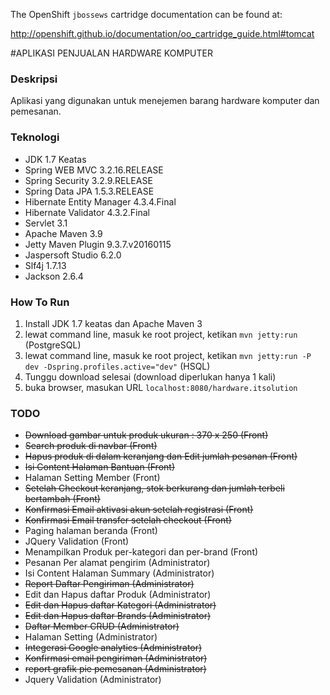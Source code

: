 The OpenShift `jbossews` cartridge documentation can be found at:

http://openshift.github.io/documentation/oo_cartridge_guide.html#tomcat

#APLIKASI PENJUALAN HARDWARE KOMPUTER

### Deskripsi
Aplikasi yang digunakan untuk menejemen barang hardware komputer dan pemesanan.

### Teknologi
* JDK 1.7 Keatas
* Spring WEB MVC 3.2.16.RELEASE
* Spring Security 3.2.9.RELEASE
* Spring Data JPA 1.5.3.RELEASE
* Hibernate Entity Manager 4.3.4.Final
* Hibernate Validator 4.3.2.Final
* Servlet 3.1
* Apache Maven 3.9
* Jetty Maven Plugin 9.3.7.v20160115
* Jaspersoft Studio 6.2.0
* Slf4j 1.7.13
* Jackson 2.6.4

### How To Run
1. Install JDK 1.7 keatas dan Apache Maven 3
2. lewat command line, masuk ke root project, ketikan `mvn jetty:run` (PostgreSQL)
3. lewat command line, masuk ke root project, ketikan `mvn jetty:run -P dev -Dspring.profiles.active="dev"` (HSQL)
4. Tunggu download selesai (download diperlukan hanya 1 kali)
5. buka browser, masukan URL `localhost:8080/hardware.itsolution`

### TODO
* ~~Download gambar untuk produk ukuran : 370 x 250 (Front)~~
* ~~Search produk di navbar (Front)~~
* ~~Hapus produk di dalam keranjang dan Edit jumlah pesanan (Front)~~
* ~~Isi Content Halaman Bantuan (Front)~~
* Halaman Setting Member (Front)
* ~~Setelah Checkout keranjang, stok berkurang dan jumlah terbeli bertambah (Front)~~
* ~~Konfirmasi Email aktivasi akun setelah registrasi (Front)~~
* ~~Konfirmasi Email transfer setelah checkout (Front)~~
* Paging halaman beranda (Front)
* JQuery Validation (Front)
* Menampilkan Produk per-kategori dan per-brand (Front)
* Pesanan Per alamat pengirim (Administrator)
* Isi Content Halaman Summary (Administrator)
* ~~Report Daftar Pengiriman (Administrator)~~
* Edit dan Hapus daftar Produk (Administrator)
* ~~Edit dan Hapus daftar Kategori (Administrator)~~
* ~~Edit dan Hapus daftar Brands (Administrator)~~
* ~~Daftar Member CRUD (Administrator)~~
* Halaman Setting (Administrator)
* ~~Integerasi Google analytics (Administrator)~~
* ~~Konfirmasi email pengiriman (Administrator)~~
* ~~report grafik pie pemesanan (Administrator)~~
* Jquery Validation (Administrator)
